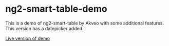 # ng2-smart-table-demo

This is a demo of ng2-smart-table by Akveo with some additional features. This version has a datepicker added.

[Live version of demo](https://kaleguy.github.io/ng2-smart-table-demo/)
